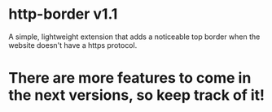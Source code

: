 # http-border v1.1

A simple, lightweight extension that adds a noticeable top border when the website doesn't have a https protocol. 








# There are more features to come in the next versions, so keep track of it!
